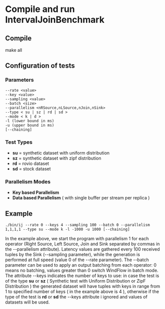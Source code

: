 # Compile and run IntervalJoinBenchmark

## Compile
make all

## Configuration of tests

### Parameters
```
--rate <value>
--key <value>
--sampling <value>
--batch <size>
--parallelism <nRSource,nLSource,nJoin,nSink>
--type < su | sz | rd | sd >
--mode < k | d >
-l (lower bound in ms)
-u (upper bound in ms)
[--chaining]
```

### Test Types

- **su** = synthetic dataset with uniform distribution
- **sz** = synthetic dataset with zipf distribution
- **rd** = rovio dataset
- **sd** = stock dataset

### Parallelism Modes
- **Key based Parallelism**
- **Data based Parallelism** ( with single buffer per stream per replica )

## Example
``./bin/ij --rate 0 --keys 4 --sampling 100 --batch 0 --parallelism 1,1,1,1 --type su --mode k -l -1000 -u 1000 [--chaining] ``

In the example above, we start the program with parallelism 1 for each operator (Right Source, Left Source, Join and Sink separated by commas in the --parallelism attribute). Latency values are gathered every 100 received tuples by the Sink (--sampling parameter), while the generation is performed at full speed (value 0 of the --rate parameter). The --batch parameter can be used to apply an output batching from each operator: 0 means no batching, values greater than 0 switch WindFlow in batch mode. The attribute --keys indicates the number of keys to use: in case the test is of the type **su** or **sz** ( Synthetic test with Uniform Distribution or ZipF Distribution ) the generated dataset will have tuples with keys in range from 1 to specified number of keys ( in the example above is 4 ), otherwise if the type of the test is **rd** or **sd** the --keys attribute i ignored and values of datasets will be used.
